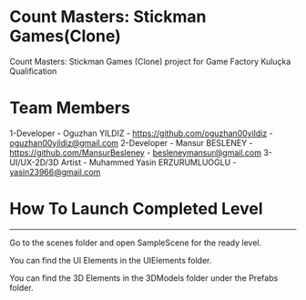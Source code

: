 # Count Masters: Stickman Games(Clone)
 Count Masters: Stickman Games (Clone) project for Game Factory Kuluçka Qualification
 
# Team Members 
1-Developer - Oguzhan YILDIZ - https://github.com/oguzhan00yildiz - oguzhan00yildiz@gmail.com
2-Developer - Mansur BESLENEY - https://github.com/MansurBesleney - besleneymansur@gmail.com
3-UI/UX-2D/3D Artist - Muhammed Yasin ERZURUMLUOGLU - yasin23966@gmail.com
  
# How To Launch Completed Level
-----------------------------
Go to the scenes folder and open SampleScene for the ready level.

You can find the UI Elements in the UIElements folder.

You can find the 3D Elements in the 3DModels folder under the Prefabs folder.


